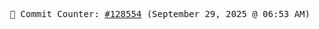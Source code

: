 <p align="center">
    <samp>
        📮 Commit Counter: <a href="https://github.com/Javascript-void0/Javascript-void0/commits/main">#128554</a> (September 29, 2025 @ 06:53 AM)
    </samp>
</p>